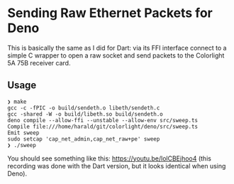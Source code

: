 # Sending Raw Ethernet Packets for Deno

This is basically the same as I did for Dart: via its FFI interface connect to a simple C wrapper to open a raw socket and send packets to the Colorlight 5A 75B receiver card.

## Usage

```
❯ make
gcc -c -fPIC -o build/sendeth.o libeth/sendeth.c
gcc -shared -W -o build/libeth.so build/sendeth.o
deno compile --allow-ffi --unstable --allow-env src/sweep.ts
Compile file:///home/harald/git/colorlight/deno/src/sweep.ts
Emit sweep
sudo setcap 'cap_net_admin,cap_net_raw+pe' sweep
❯ ./sweep
```
You should see something like this: https://youtu.be/lolCBEjhoo4
(this recording was done with the Dart version, but it looks identical when using Deno).
